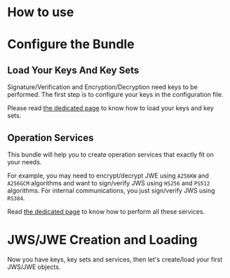 How to use
==========

# Configure the Bundle

## Load Your Keys And Key Sets

Signature/Verification and Encryption/Decryption need keys to be performed.
The first step is to configure your keys in the configuration file.

Please read [the dedicated page](Keys.md) to know how to load your keys and key sets.

## Operation Services

This bundle will help you to create operation services that exactly fit on your needs.

For example, you may need to encrypt/decrypt JWE using `A256KW` and `A256GCM` algorithms and want to sign/verify JWS using `HS256` and `PS512` algorithms.
For internal communications, you just sign/verify JWS using `RS384`.

Read [the dedicated page](Services.md) to know how to perform all these services.

# JWS/JWE Creation and Loading

Now you have keys, key sets and services, then let's create/load your first JWS/JWE objects.

## 


